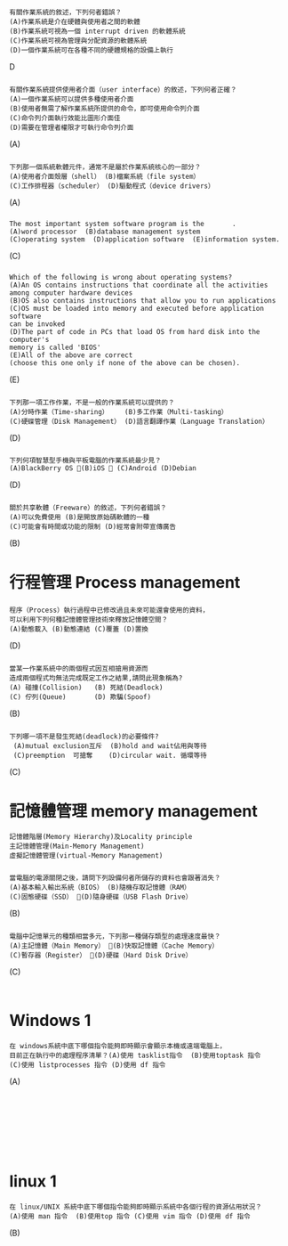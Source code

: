 ###
```
有關作業系統的敘述，下列何者錯誤？
(A)作業系統是介在硬體與使用者之間的軟體
(B)作業系統可視為一個 interrupt driven 的軟體系統
(C)作業系統可視為管理與分配資源的軟體系統
(D)一個作業系統可在各種不同的硬體規格的設備上執行
```
D

###
```
有關作業系統提供使用者介面（user interface）的敘述，下列何者正確？
(A)一個作業系統可以提供多種使用者介面
(B)使用者無需了解作業系統所提供的命令，即可使用命令列介面
(C)命令列介面執行效能比圖形介面佳
(D)需要在管理者權限才可執行命令列介面
```
(A)


###
```
下列那一個系統軟體元件，通常不是屬於作業系統核心的一部分？
(A)使用者介面殼層（shell） (B)檔案系統（file system）
(C)工作排程器（scheduler） (D)驅動程式（device drivers）
```
(A)

###
```
The most important system software program is the 		.
(A)word processor  (B)database management system
(C)operating system  (D)application software  (E)information system.
```
(C)



###
```
Which of the following is wrong about operating systems?
(A)An OS contains instructions that coordinate all the activities 
among computer hardware devices
(B)OS also contains instructions that allow you to run applications
(C)OS must be loaded into memory and executed before application software 
can be invoked
(D)The part of code in PCs that load OS from hard disk into the computer's 
memory is called 'BIOS'
(E)All of the above are correct 
(choose this one only if none of the above can be chosen).
```
(E)

###
```
下列那一項工作作業，不是一般的作業系統可以提供的？
(A)分時作業（Time-sharing）    (B)多工作業（Multi-tasking）
(C)硬碟管理（Disk Management） (D)語言翻譯作業（Language Translation）
```
(D)

###
```
下列何項智慧型手機與平板電腦的作業系統最少見？
(A)BlackBerry OS (B)iOS  (C)Android (D)Debian
```
(D)

###
```
關於共享軟體（Freeware）的敘述，下列何者錯誤？
(A)可以免費使用 (B)是開放原始碼軟體的一種
(C)可能會有時間或功能的限制 (D)經常會附帶宣傳廣告
```
(B)

# 行程管理 Process management
###
```
程序（Process）執行過程中已修改過且未來可能還會使用的資料，
可以利用下列何種記憶體管理技術來釋放記憶體空間？
(A)動態載入 (B)動態連結 (C)覆蓋 (D)置換
```
(D)

###
```
當某一作業系統中的兩個程式因互相搶用資源而
造成兩個程式均無法完成既定工作之結果,請問此現象稱為?
(A) 碰撞(Collision)   (B) 死結(Deadlock)
(C) 佇列(Queue)       (D) 欺騙(Spoof)
```
(B)

###
```
下列哪一項不是發生死結(deadlock)的必要條件?
 (A)mutual exclusion互斥  (B)hold and wait佔用與等待
 (C)preemption  可搶奪    (D)circular wait. 循環等待
```
(C)
# 記憶體管理 memory management
```
記憶體階層(Memory Hierarchy)及Locality principle
主記憶體管理(Main-Memory Management)
虛擬記憶體管理(virtual-Memory Management)
```
###
```
當電腦的電源關閉之後，請問下列設備何者所儲存的資料也會跟著消失？
(A)基本輸入輸出系統（BIOS） (B)隨機存取記憶體（RAM）
(C)固態硬碟（SSD） (D)隨身硬碟（USB Flash Drive）
```
(B)

###
```
電腦中記憶單元的種類相當多元，下列那一種儲存類型的處理速度最快？
(A)主記憶體（Main Memory） (B)快取記憶體（Cache Memory）
(C)暫存器（Register） (D)硬碟（Hard Disk Drive）
```
(C)

###
```

```


# Windows 1
```
在 windows系統中底下哪個指令能夠即時顯示會顯示本機或遠端電腦上，
目前正在執行中的處理程序清單？(A)使用 tasklist指令  (B)使用toptask 指令 
(C)使用 listprocesses 指令 (D)使用 df 指令
```
(A)
###
```

```

###
```

```

###
```

```

###
```

```

###
```

```
# linux 1
```
在 linux/UNIX 系統中底下哪個指令能夠即時顯示系統中各個行程的資源佔用狀況？
(A)使用 man 指令  (B)使用top 指令 (C)使用 vim 指令 (D)使用 df 指令
```
(B)

###
```

```
